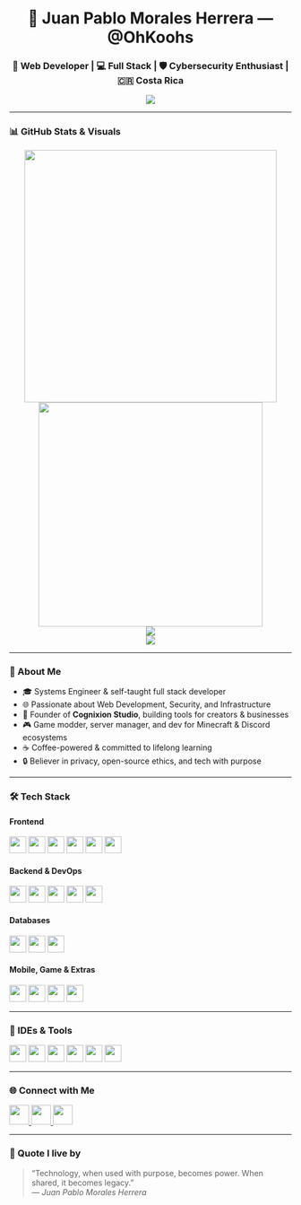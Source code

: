 <h1 align="center">🚀 Juan Pablo Morales Herrera — @OhKoohs</h1>
<h3 align="center">🧠 Web Developer | 💻 Full Stack | 🛡️ Cybersecurity Enthusiast | 🇨🇷 Costa Rica</h3>

<p align="center">
  <img src="https://readme-typing-svg.herokuapp.com?color=F7C52F&center=true&vCenter=true&lines=Web+Developer+from+Costa+Rica;Systems+Engineer+%7C+Cybersecurity+Expert;Open+Source+Contributor;Loves+clean+code+and+automation" />
</p>

---

### 📊 GitHub Stats & Visuals

<div align="center">
  <img src="https://github-readme-stats.vercel.app/api?username=OhKoohs&show_icons=true&count_private=true&theme=tokyonight&hide_border=false" width="450"/>
  <img src="https://github-readme-streak-stats.herokuapp.com/?user=OhKoohs&theme=tokyonight&hide_border=false" width="400"/>
  <br />
  <img src="https://github-profile-trophy.vercel.app/?username=OhKoohs&theme=dracula&column=6&margin-w=10&margin-h=15" />
  <br />
  <img src="https://komarev.com/ghpvc/?username=OhKoohs&label=Profile+Views&color=0e75b6&style=flat" />
</div>

---

### 🧠 About Me

- 🎓 Systems Engineer & self-taught full stack developer  
- 🌐 Passionate about Web Development, Security, and Infrastructure  
- 💼 Founder of **Cognixion Studio**, building tools for creators & businesses  
- 🎮 Game modder, server manager, and dev for Minecraft & Discord ecosystems  
- ☕ Coffee-powered & committed to lifelong learning  
- 🔒 Believer in privacy, open-source ethics, and tech with purpose  

---

### 🛠️ Tech Stack

#### Frontend
<div>
  <img src="https://cdn.jsdelivr.net/gh/devicons/devicon/icons/react/react-original.svg" height="30" />
  <img src="https://cdn.jsdelivr.net/gh/devicons/devicon/icons/nextjs/nextjs-original.svg" height="30" />
  <img src="https://cdn.jsdelivr.net/gh/devicons/devicon/icons/javascript/javascript-original.svg" height="30" />
  <img src="https://cdn.jsdelivr.net/gh/devicons/devicon/icons/typescript/typescript-original.svg" height="30" />
  <img src="https://cdn.jsdelivr.net/gh/devicons/devicon/icons/html5/html5-original.svg" height="30" />
  <img src="https://cdn.jsdelivr.net/gh/devicons/devicon/icons/css3/css3-original.svg" height="30" />
</div>

#### Backend & DevOps
<div>
  <img src="https://cdn.jsdelivr.net/gh/devicons/devicon/icons/nodejs/nodejs-original.svg" height="30" />
  <img src="https://cdn.jsdelivr.net/gh/devicons/devicon/icons/express/express-original.svg" height="30" />
  <img src="https://cdn.jsdelivr.net/gh/devicons/devicon/icons/python/python-original.svg" height="30" />
  <img src="https://cdn.jsdelivr.net/gh/devicons/devicon/icons/docker/docker-original.svg" height="30" />
  <img src="https://cdn.jsdelivr.net/gh/devicons/devicon/icons/linux/linux-original.svg" height="30" />
</div>

#### Databases
<div>
  <img src="https://cdn.jsdelivr.net/gh/devicons/devicon/icons/mysql/mysql-original.svg" height="30" />
  <img src="https://cdn.jsdelivr.net/gh/devicons/devicon/icons/sqlite/sqlite-original.svg" height="30" />
  <img src="https://cdn.jsdelivr.net/gh/devicons/devicon/icons/mongodb/mongodb-original.svg" height="30" />
</div>

#### Mobile, Game & Extras
<div>
  <img src="https://cdn.jsdelivr.net/gh/devicons/devicon/icons/swift/swift-original.svg" height="30" />
  <img src="https://cdn.jsdelivr.net/gh/devicons/devicon/icons/kotlin/kotlin-original.svg" height="30" />
  <img src="https://cdn.jsdelivr.net/gh/devicons/devicon/icons/unity/unity-original.svg" height="30" />
  <img src="https://cdn.jsdelivr.net/gh/devicons/devicon/icons/godot/godot-original.svg" height="30" />
</div>

---

### 🧩 IDEs & Tools

<div>
  <img src="https://cdn.jsdelivr.net/gh/devicons/devicon/icons/vscode/vscode-original.svg" height="30" />
  <img src="https://cdn.jsdelivr.net/gh/devicons/devicon/icons/pycharm/pycharm-original.svg" height="30" />
  <img src="https://cdn.jsdelivr.net/gh/devicons/devicon/icons/phpstorm/phpstorm-original.svg" height="30" />
  <img src="https://cdn.jsdelivr.net/gh/devicons/devicon/icons/intellij/intellij-original.svg" height="30" />
  <img src="https://cdn.jsdelivr.net/gh/devicons/devicon/icons/filezilla/filezilla-plain.svg" height="30" />
  <img src="https://cdn.jsdelivr.net/gh/devicons/devicon/icons/visualstudio/visualstudio-plain.svg" height="30" />
</div>

---

### 🌐 Connect with Me

<div align="left">
  <a href="https://instagram.com/juanpablomh_omg" target="_blank">
    <img src="https://img.shields.io/static/v1?message=Instagram&logo=instagram&label=&color=E4405F&logoColor=white&labelColor=&style=for-the-badge" height="35"/>
  </a>
  <a href="mailto:moralesherrerajuanpablo63@gmail.com" target="_blank">
    <img src="https://img.shields.io/static/v1?message=Gmail&logo=gmail&label=&color=D14836&logoColor=white&labelColor=&style=for-the-badge" height="35"/>
  </a>
  <a href="https://discord.com/invite/VJxGnpKra7" target="_blank">
    <img src="https://img.shields.io/static/v1?message=Discord&logo=discord&label=&color=7289DA&logoColor=white&labelColor=&style=for-the-badge" height="35"/>
  </a>
</div>

---

### 🧠 Quote I live by

> “Technology, when used with purpose, becomes power. When shared, it becomes legacy.”  
> — *Juan Pablo Morales Herrera*

